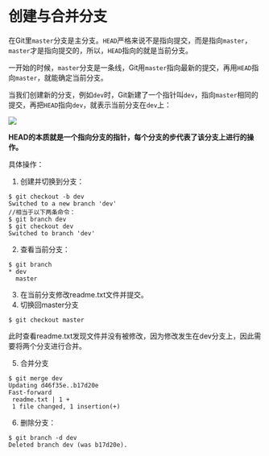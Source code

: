 # 创建与合并分支

在Git里`master`分支是主分支。`HEAD`严格来说不是指向提交，而是指向`master`，`master`才是指向提交的，所以，`HEAD`指向的就是当前分支。

一开始的时候，`master`分支是一条线，Git用`master`指向最新的提交，再用`HEAD`指向`master`，就能确定当前分支。

当我们创建新的分支，例如`dev`时，Git新建了一个指针叫`dev`，指向`master`相同的提交，再把`HEAD`指向`dev`，就表示当前分支在`dev`上：

![](Users\liuxing\Desktop\GitNote\相关图片\1.png)

**HEAD的本质就是一个指向分支的指针，每个分支的步代表了该分支上进行的操作。**

具体操作：

1. 创建并切换到分支：

```shell
$ git checkout -b dev
Switched to a new branch 'dev'
//相当于以下两条命令：
$ git branch dev
$ git checkout dev
Switched to branch 'dev'
```

2. 查看当前分支：

```shell
$ git branch
* dev
  master
```

3. 在当前分支修改readme.txt文件并提交。
4. 切换回master分支

```shell
$ git checkout master
```

此时查看readme.txt发现文件并没有被修改，因为修改发生在dev分支上，因此需要将两个分支进行合并。

5. 合并分支

```shell
$ git merge dev
Updating d46f35e..b17d20e
Fast-forward
 readme.txt | 1 +
 1 file changed, 1 insertion(+)
```

6. 删除分支：

```shell
$ git branch -d dev
Deleted branch dev (was b17d20e).
```

